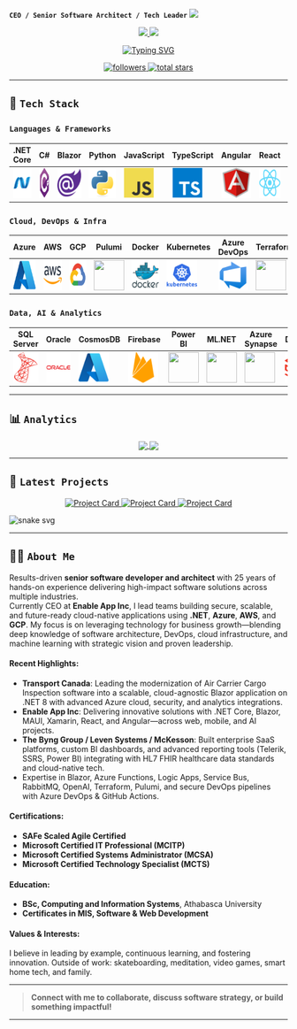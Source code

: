 
**` CEO / Senior Software Architect / Tech Leader `** ![](https://komarev.com/ghpvc/?username=Logan-Marshall&color=blue)

<p align="center">
  <a href="https://github.com/Logan-Marshall">
    <img height="20" src="https://img.shields.io/github/followers/Logan-Marshall?label=follow&color=blue&logo=github&style=flat" />
  </a>
  <a href="https://www.linkedin.com/in/logan--marshall/">
    <img height="20" src="https://img.shields.io/badge/LinkedIn-Connect-blue?style=flat&logo=linkedin" />
  </a>
</p>

<p align="center">
  <a href="https://git.io/typing-svg">
    <img src="https://readme-typing-svg.herokuapp.com?font=Fira+Code&pause=1000&color=3578BA&width=600&center=true&lines=CEO+at+Enable+App+Inc;25+Years+in+Software+Development;Cloud+%7C+AI+%7C+DevOps+%7C+.NET+Expert;Tech+Leader+%26+Architect;Driving+Business+Growth+With+Innovation" alt="Typing SVG" />
  </a>
</p>

<p align="center">
  <a href="https://github.com/Logan-Marshall">
    <img alt="followers" title="Follow me on Github" src="https://custom-icon-badges.demolab.com/github/followers/Logan-Marshall?color=3578BA&labelColor=000000&style=for-the-badge&logo=person-add&label=Followers&logoColor=white"/>
  </a>
  <a href="https://github.com/Logan-Marshall?tab=repositories&sort=stargazers">
    <img alt="total stars" title="Total stars on GitHub" src="https://custom-icon-badges.demolab.com/github/stars/Logan-Marshall?color=3578BA&style=for-the-badge&labelColor=000000&logo=star"/>
  </a>
</p>

---

## 🧰&nbsp;**`Tech Stack`**

### **`Languages & Frameworks`**
| .NET Core | C# | Blazor | Python | JavaScript | TypeScript | Angular | React | Vue | Java | SQL | NoSQL |
|-----------|----|--------|--------|------------|------------|---------|-------|-----|------|-----|-------|
|<img src="https://github.com/devicons/devicon/blob/master/icons/dot-net/dot-net-original.svg" width="55" height="55" />|<img src="https://github.com/devicons/devicon/blob/master/icons/csharp/csharp-original.svg" width="55" height="55"/>|<img src="https://github.com/devicons/devicon/blob/master/icons/blazor/blazor-original.svg" width="55" height="55"/>|<img src="https://github.com/devicons/devicon/blob/master/icons/python/python-original.svg" width="55" height="55"/>|<img src="https://github.com/devicons/devicon/blob/master/icons/javascript/javascript-original.svg" width="55" height="55"/>|<img src="https://github.com/devicons/devicon/blob/master/icons/typescript/typescript-original.svg" width="55" height="55"/>|<img src="https://github.com/devicons/devicon/blob/master/icons/angularjs/angularjs-original.svg" width="55" height="55"/>|<img src="https://github.com/devicons/devicon/blob/master/icons/react/react-original.svg" width="55" height="55"/>|<img src="https://github.com/devicons/devicon/blob/master/icons/vuejs/vuejs-original.svg" width="55" height="55"/>|<img src="https://github.com/devicons/devicon/blob/master/icons/java/java-original.svg" width="55" height="55"/>|<img src="https://github.com/devicons/devicon/blob/master/icons/mysql/mysql-original-wordmark.svg" width="55" height="55"/>|<img src="https://github.com/devicons/devicon/blob/master/icons/mongodb/mongodb-original.svg" width="55" height="55"/>|

### **`Cloud, DevOps & Infra`**
| Azure | AWS | GCP | Pulumi | Docker | Kubernetes | Azure DevOps | Terraform | Jenkins | GitHub Actions | ARM/Bicep | CI/CD |
|-------|-----|-----|--------|--------|------------|--------------|-----------|---------|----------------|-----------|-------|
|<img src="https://github.com/devicons/devicon/blob/master/icons/azure/azure-original.svg" width="55" height="55"/>|<img src="https://github.com/devicons/devicon/blob/master/icons/amazonwebservices/amazonwebservices-original.svg" width="55" height="55"/>|<img src="https://github.com/devicons/devicon/blob/master/icons/googlecloud/googlecloud-original.svg" width="55" height="55"/>|<img src="https://www.svgrepo.com/show/376365/pulumi.svg" width="55" height="55"/>|<img src="https://github.com/devicons/devicon/blob/master/icons/docker/docker-original-wordmark.svg" width="55" height="55"/>|<img src="https://github.com/devicons/devicon/blob/master/icons/kubernetes/kubernetes-plain-wordmark.svg" width="55" height="55"/>|<img src="https://github.com/devicons/devicon/blob/master/icons/azuredevops/azuredevops-original.svg" width="55" height="55"/>|<img src="https://www.svgrepo.com/show/354202/terraform.svg" width="55" height="55"/>|<img src="https://github.com/devicons/devicon/blob/master/icons/jenkins/jenkins-original.svg" width="55" height="55"/>|<img src="https://github.com/devicons/devicon/blob/master/icons/github/github-original.svg" width="55" height="55"/>|<img src="https://www.svgrepo.com/show/354207/azure-bicep.svg" width="55" height="55"/>|<img src="https://github.com/devicons/devicon/blob/master/icons/githubactions/githubactions-original.svg" width="55" height="55"/>|

### **`Data, AI & Analytics`**
| SQL Server | Oracle | CosmosDB | Firebase | Power BI | ML.NET | Azure Synapse | Databricks |
|------------|--------|----------|----------|----------|--------|---------------|------------|
|<img src="https://github.com/devicons/devicon/blob/master/icons/microsoftsqlserver/microsoftsqlserver-plain.svg" width="55" height="55"/>|<img src="https://github.com/devicons/devicon/blob/master/icons/oracle/oracle-original.svg" width="55" height="55"/>|<img src="https://github.com/devicons/devicon/blob/master/icons/azure/azure-original.svg" width="55" height="55"/>|<img src="https://github.com/devicons/devicon/blob/master/icons/firebase/firebase-plain.svg" width="55" height="55"/>|<img src="https://github.com/devicons/devicon/blob/master/icons/powerbi/powerbi-original.svg" width="55" height="55"/>|<img src="https://cdn.jsdelivr.net/gh/devicons/devicon/icons/dotnetcore/dotnetcore-original.svg" width="55" height="55"/>|<img src="https://cdn.jsdelivr.net/gh/devicons/devicon/icons/azure/azure-original.svg" width="55" height="55"/>|<img src="https://github.com/devicons/devicon/blob/master/icons/databricks/databricks-original.svg" width="55" height="55"/>|

---

## 📊&nbsp;**`Analytics`**
<p align="center">
  <a href="https://github.com/Logan-Marshall">
    <img height=150 align="center" src="https://github-readme-stats.vercel.app/api?username=Logan-Marshall&show_icons=true&locale=en&theme=dracula&rank_icon=github" />
  </a>
  <a href="https://github.com/Logan-Marshall">
    <img height=150 align="center" src="https://github-readme-stats.vercel.app/api/top-langs/?username=Logan-Marshall&layout=compact&show_icons=true&theme=dracula" />
  </a>
</p>

---

## 👾&nbsp;**`Latest Projects`**
<p align="center">
  <a href="https://github.com/Logan-Marshall/TC-PACT-Blazor-Portal">
    <img src="https://github-readme-stats.vercel.app/api/pin/?username=Logan-Marshall&repo=TC-PACT-Blazor-Portal&theme=cobalt" alt="Project Card">
  </a>
  <a href="https://github.com/Logan-Marshall/BDO-Client-Debt-Portal">
    <img src="https://github-readme-stats.vercel.app/api/pin/?username=Logan-Marshall&repo=BDO-Client-Debt-Portal&theme=cobalt" alt="Project Card">
  </a>
  <a href="https://github.com/Logan-Marshall/Sentrex-Pharmacy-Cortex">
    <img src="https://github-readme-stats.vercel.app/api/pin/?username=Logan-Marshall&repo=Sentrex-Pharmacy-Cortex&theme=cobalt" alt="Project Card">
  </a>
</p>

![snake svg](https://github.com/Logan-Marshall/Logan-Marshall/blob/output/github-contribution-grid-snake-dark.svg)

---

## 🧑‍💼&nbsp;**`About Me`**

Results-driven **senior software developer and architect** with 25 years of hands-on experience delivering high-impact software solutions across multiple industries.  
Currently CEO at **Enable App Inc**, I lead teams building secure, scalable, and future-ready cloud-native applications using **.NET**, **Azure**, **AWS**, and **GCP**. My focus is on leveraging technology for business growth—blending deep knowledge of software architecture, DevOps, cloud infrastructure, and machine learning with strategic vision and proven leadership.

#### **Recent Highlights:**
- **Transport Canada**: Leading the modernization of Air Carrier Cargo Inspection software into a scalable, cloud-agnostic Blazor application on .NET 8 with advanced Azure cloud, security, and analytics integrations.
- **Enable App Inc**: Delivering innovative solutions with .NET Core, Blazor, MAUI, Xamarin, React, and Angular—across web, mobile, and AI projects.
- **The Byng Group / Leven Systems / McKesson**: Built enterprise SaaS platforms, custom BI dashboards, and advanced reporting tools (Telerik, SSRS, Power BI) integrating with HL7 FHIR healthcare data standards and cloud-native tech.
- Expertise in Blazor, Azure Functions, Logic Apps, Service Bus, RabbitMQ, OpenAI, Terraform, Pulumi, and secure DevOps pipelines with Azure DevOps & GitHub Actions.

#### **Certifications:**
- **SAFe Scaled Agile Certified**
- **Microsoft Certified IT Professional (MCITP)**
- **Microsoft Certified Systems Administrator (MCSA)**
- **Microsoft Certified Technology Specialist (MCTS)**

#### **Education:**
- **BSc, Computing and Information Systems**, Athabasca University
- **Certificates in MIS, Software & Web Development**

#### **Values & Interests:**
I believe in leading by example, continuous learning, and fostering innovation. Outside of work: skateboarding, meditation, video games, smart home tech, and family.

---

> **Connect with me to collaborate, discuss software strategy, or build something impactful!**

---
